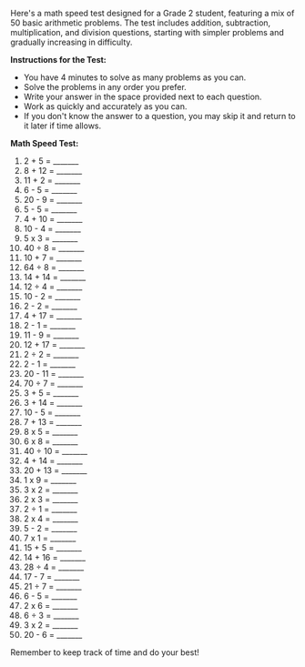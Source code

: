 Here's a math speed test designed for a Grade 2 student, featuring a mix of 50 basic arithmetic problems. The test includes addition, subtraction, multiplication, and division questions, starting with simpler problems and gradually increasing in difficulty. 

**Instructions for the Test:**
- You have 4 minutes to solve as many problems as you can.
- Solve the problems in any order you prefer.
- Write your answer in the space provided next to each question.
- Work as quickly and accurately as you can.
- If you don't know the answer to a question, you may skip it and return to it later if time allows.

**Math Speed Test:**

1. 2 + 5 = _______
2. 8 + 12 = _______
3. 11 + 2 = _______
4. 6 - 5 = _______
5. 20 - 9 = _______
6. 5 - 5 = _______
7. 4 + 10 = _______
8. 10 - 4 = _______
9. 5 x 3 = _______
10. 40 ÷ 8 = _______
11. 10 + 7 = _______
12. 64 ÷ 8 = _______
13. 14 + 14 = _______
14. 12 ÷ 4 = _______
15. 10 - 2 = _______
16. 2 - 2 = _______
17. 4 + 17 = _______
18. 2 - 1 = _______
19. 11 - 9 = _______
20. 12 + 17 = _______
21. 2 ÷ 2 = _______
22. 2 - 1 = _______
23. 20 - 11 = _______
24. 70 ÷ 7 = _______
25. 3 + 5 = _______
26. 3 + 14 = _______
27. 10 - 5 = _______
28. 7 + 13 = _______
29. 8 x 5 = _______
30. 6 x 8 = _______
31. 40 ÷ 10 = _______
32. 4 + 14 = _______
33. 20 + 13 = _______
34. 1 x 9 = _______
35. 3 x 2 = _______
36. 2 x 3 = _______
37. 2 ÷ 1 = _______
38. 2 x 4 = _______
39. 5 - 2 = _______
40. 7 x 1 = _______
41. 15 + 5 = _______
42. 14 + 16 = _______
43. 28 ÷ 4 = _______
44. 17 - 7 = _______
45. 21 ÷ 7 = _______
46. 6 - 5 = _______
47. 2 x 6 = _______
48. 6 ÷ 3 = _______
49. 3 x 2 = _______
50. 20 - 6 = _______

Remember to keep track of time and do your best!